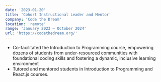 ```yaml
---
date: '2023-01-20'
title: 'Cohort Instructional Leader and Mentor'
company: 'Code the Dream'
location: 'remote'
range: 'January 2023 – October 2024'
url: 'https://codethedream.org/'
---
```


- Co-facilitated the Introduction to Programming course, empowering dozens of students from under-resourced communities with foundational coding skills and fostering a dynamic, inclusive learning environment
- Tutored and mentored students in Introduction to Programming and React.js courses.
